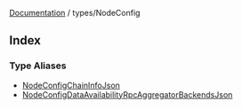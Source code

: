 [Documentation](../../README.md) / types/NodeConfig

## Index

### Type Aliases

- [NodeConfigChainInfoJson](type-aliases/NodeConfigChainInfoJson.md)
- [NodeConfigDataAvailabilityRpcAggregatorBackendsJson](type-aliases/NodeConfigDataAvailabilityRpcAggregatorBackendsJson.md)
